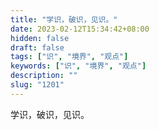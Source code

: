 ```yaml
---
title: "学识，破识，见识。"
date: 2023-02-12T15:34:42+08:00
hidden: false
draft: false
tags: ["识", "境界", "观点"]
keywords: ["识", "境界", "观点"]
description: ""
slug: "1201"
---
```


学识，破识，见识。
